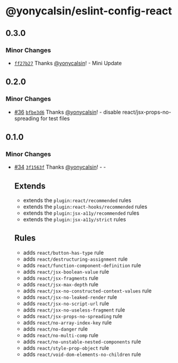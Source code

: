 # @yonycalsin/eslint-config-react

## 0.3.0

### Minor Changes

- [`ff27b27`](https://github.com/yonycalsin/eslint-config/commit/ff27b2718b6ff28c531fb94d2d4f09b60f4eff55) Thanks [@yonycalsin](https://github.com/yonycalsin)! - Mini Update

## 0.2.0

### Minor Changes

- [#36](https://github.com/yonycalsin/eslint-config/pull/36) [`bfbe3d6`](https://github.com/yonycalsin/eslint-config/commit/bfbe3d67bff64a27586cb94cef850675497efa93) Thanks [@yonycalsin](https://github.com/yonycalsin)! - disable react/jsx-props-no-spreading for test files

## 0.1.0

### Minor Changes

- [#34](https://github.com/yonycalsin/eslint-config/pull/34) [`3f1563f`](https://github.com/yonycalsin/eslint-config/commit/3f1563ff78f67352a9ecdf3afe13cb040e90c28c) Thanks [@yonycalsin](https://github.com/yonycalsin)! - -

  ## Extends

  - extends the `plugin:react/recommended` rules
  - extends the `plugin:react-hooks/recommended` rules
  - extends the `plugin:jsx-a11y/recommended` rules
  - extends the `plugin:jsx-a11y/strict` rules

  ## Rules

  - adds `react/button-has-type` rule
  - adds `react/destructuring-assignment` rule
  - adds `react/function-component-definition` rule
  - adds `react/jsx-boolean-value` rule
  - adds `react/jsx-fragments` rule
  - adds `react/jsx-max-depth` rule
  - adds `react/jsx-no-constructed-context-values` rule
  - adds `react/jsx-no-leaked-render` rule
  - adds `react/jsx-no-script-url` rule
  - adds `react/jsx-no-useless-fragment` rule
  - adds `react/jsx-props-no-spreading` rule
  - adds `react/no-array-index-key` rule
  - adds `react/no-danger` rule
  - adds `react/no-multi-comp` rule
  - adds `react/no-unstable-nested-components` rule
  - adds `react/style-prop-object` rule
  - adds `react/void-dom-elements-no-children` rule

